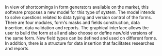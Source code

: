 In view of shortcomings in form generators available on the market,
this software proposes a new model for this type of system. The model
intends to solve questions related to data typing and version control
of the forms. There are four modules, form's masks and fields
construction, data insertion, data validation and reports. The
graphical interface allows the user to build the form at all and also
choose or define new/old versions of the same form. New field types
can be defined and used on different forms. In addition, there is a
structure for data insertion that facilitates researches and reports.
